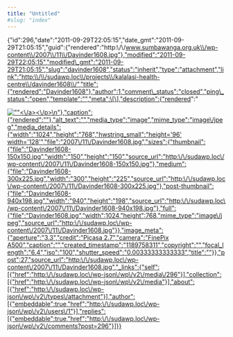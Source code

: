 ```yaml
---
title: "Untitled"
#slug: "index"
---
```


{"id":296,"date":"2011-09-29T22:05:15","date\_gmt":"2011-09-29T21:05:15","guid":{"rendered":"http:\\/\\/www.sumbawanga.org.uk\\/wp-content\\/2007\\/11\\/Davinder1608.jpg"},"modified":"2011-09-29T22:05:15","modified\_gmt":"2011-09-29T21:05:15","slug":"davinder1608","status":"inherit","type":"attachment","link":"http:\\/\\/sudawp.loc\\/projects\\/kalalasi-health-centre\\/davinder1608\\/","title":{"rendered":"Davinder1608"},"author":1,"comment\_status":"closed","ping\_status":"open","template":"","meta":\[\],"description":{"rendered":"

[![\"\"](\"http:\/\/sudawp.loc\/wp-content\/2007\/11\/Davinder1608-300x225.jpg\")<\\/a><\\/p>\\n"},"caption":{"rendered":""},"alt\_text":"","media\_type":"image","mime\_type":"image\\/jpeg","media\_details":{"width":"1024","height":"768","hwstring\_small":"height='96' width='128'","file":"2007\\/11\\/Davinder1608.jpg","sizes":{"thumbnail":{"file":"Davinder1608-150x150.jpg","width":"150","height":"150","source\_url":"http:\\/\\/sudawp.loc\\/wp-content\\/2007\\/11\\/Davinder1608-150x150.jpg"},"medium":{"file":"Davinder1608-300x225.jpg","width":"300","height":"225","source\_url":"http:\\/\\/sudawp.loc\\/wp-content\\/2007\\/11\\/Davinder1608-300x225.jpg"},"post-thumbnail":{"file":"Davinder1608-940x198.jpg","width":"940","height":"198","source\_url":"http:\\/\\/sudawp.loc\\/wp-content\\/2007\\/11\\/Davinder1608-940x198.jpg"},"full":{"file":"Davinder1608.jpg","width":1024,"height":768,"mime\_type":"image\\/jpeg","source\_url":"http:\\/\\/sudawp.loc\\/wp-content\\/2007\\/11\\/Davinder1608.jpg"}},"image\_meta":{"aperture":"3.3","credit":"Picasa 2.7","camera":"FinePix A500","caption":"","created\_timestamp":"1189758311","copyright":"","focal\_length":"6.4","iso":"100","shutter\_speed":"0.00333333333333","title":""}},"post":27,"source\_url":"http:\\/\\/sudawp.loc\\/wp-content\\/2007\\/11\\/Davinder1608.jpg","\_links":{"self":\[{"href":"http:\\/\\/sudawp.loc\\/wp-json\\/wp\\/v2\\/media\\/296"}\],"collection":\[{"href":"http:\\/\\/sudawp.loc\\/wp-json\\/wp\\/v2\\/media"}\],"about":\[{"href":"http:\\/\\/sudawp.loc\\/wp-json\\/wp\\/v2\\/types\\/attachment"}\],"author":\[{"embeddable":true,"href":"http:\\/\\/sudawp.loc\\/wp-json\\/wp\\/v2\\/users\\/1"}\],"replies":\[{"embeddable":true,"href":"http:\\/\\/sudawp.loc\\/wp-json\\/wp\\/v2\\/comments?post=296"}\]}}](http:\/\/sudawp.loc\/wp-content\/2007\/11\/Davinder1608.jpg)